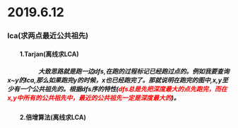 # 2019.6.12
### lca(求两点最近公共祖先)
#### &emsp;&emsp;1.Tarjan(离线求LCA)
##### &emsp;&emsp;&emsp;&emsp;&emsp;大致思路就是跑一边dfs,在跑的过程标记已经跑过点的。例如我要查询x~y的lca,那么如果跑完y的时候，x也已经跑完了。那就说明在跑完的图中,x,y至少有一个公共祖先的。根据dfs序的特性(<font color = red>dfs总是先把深度最大的点先跑完，而在x,y中所有的公共祖先中，最近的公共祖先一定是深度最大的</font>)。
#### &emsp;&emsp;2.倍增算法(离线求LCA)
